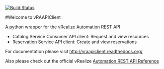 [![Build Status](https://travis-ci.org/chelnak/vRAAPIClient.svg?branch=master)](https://travis-ci.org/chelnak/vRAAPIClient)

#Welcome to vRAAPIClient

A python wrapper for the vRealize Automation REST API

* Catalog Service Consumer API client: Request and view resources
* Reservation Service API client: Create and view reservations

For documentation please visit http://vraapiclient.readthedocs.org/

Also please check out the official vRealize [Automation REST API Reference](http://pubs.vmware.com/vra-62/index.jsp#com.vmware.vra.restapi.doc/index.html)
